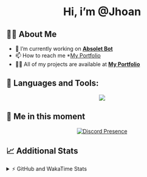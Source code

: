 <h1 align="center">Hi, i’m @Jhoan</h1>

## 🙋‍♂️ About Me

- 🔭 I’m currently working on **[Absolet Bot](https://strider.cloud)**
- 📫 How to reach me *[My Portfolio](https://jhoan.me/contact)
- 👨‍💻 All of my projects are available at **[My Portfolio](https://jhoan.me)**

## 🚀 Languages and Tools:
<p align="center">
  <a href="https://skillicons.dev">
    <img src="https://skillicons.dev/icons?i=js,ts,html,css,bootstrap,nodejs,express,vscode,neovim,vim,atom,cloudflare,git,github,discord,bots,linux,mongodb,nginx,redis,wordpress,heroku&perline=11" />
  </a>
</p>
  
## 👤 Me in this moment
<p align="center">
    <a href="https://discord.com/users/612460795124776960" target="_blank" rel="nofollow">
        <img src="https://lanyard-profile-readme.vercel.app/api/612460795124776960?idleMessage=Probably%20coding%20Absolet..." alt="Discord Presence" align="center">
    </a>
</p>

## 📈 Additional Stats
<details>
    <summary>⚡ GitHub and WakaTime Stats</summary>
    <br/>

<!--START_SECTION:waka-->
![Code Time](http://img.shields.io/badge/Code%20Time-580%20hrs%2052%20mins-blue)

**🐱 My GitHub Data** 

> 🏆 67 Contributions in the Year 2023
 > 
> 📦 170.8 kB Used in GitHub's Storage 
 > 
> 💼 Opted to Hire
 > 
> 📜 4 Public Repositories 
 > 
> 🔑 40 Private Repositories  
 > 
**I'm an Early 🐤** 

```text
🌞 Morning    87 commits     ██░░░░░░░░░░░░░░░░░░░░░░░   10.02% 
🌆 Daytime    395 commits    ███████████░░░░░░░░░░░░░░   45.51% 
🌃 Evening    345 commits    ██████████░░░░░░░░░░░░░░░   39.75% 
🌙 Night      41 commits     █░░░░░░░░░░░░░░░░░░░░░░░░   4.72%

```
📅 **I'm Most Productive on Saturday** 

```text
Monday       125 commits    ███░░░░░░░░░░░░░░░░░░░░░░   14.4% 
Tuesday      154 commits    ████░░░░░░░░░░░░░░░░░░░░░   17.74% 
Wednesday    147 commits    ████░░░░░░░░░░░░░░░░░░░░░   16.94% 
Thursday     100 commits    ███░░░░░░░░░░░░░░░░░░░░░░   11.52% 
Friday       120 commits    ███░░░░░░░░░░░░░░░░░░░░░░   13.82% 
Saturday     158 commits    ████░░░░░░░░░░░░░░░░░░░░░   18.2% 
Sunday       64 commits     █░░░░░░░░░░░░░░░░░░░░░░░░   7.37%

```


📊 **This Week I Spent My Time On** 

```text
⌚︎ Time Zone: America/Bogota

💬 Programming Languages: 
TypeScript               5 hrs 32 mins       █████████████████░░░░░░░░   70.4% 
JavaScript               44 mins             ██░░░░░░░░░░░░░░░░░░░░░░░   9.38% 
JSON                     29 mins             █░░░░░░░░░░░░░░░░░░░░░░░░   6.23% 
Lua                      28 mins             █░░░░░░░░░░░░░░░░░░░░░░░░   5.94% 
YAML                     17 mins             █░░░░░░░░░░░░░░░░░░░░░░░░   3.64%

🔥 Editors: 
VS Code                  7 hrs 52 mins       █████████████████████████   100.0%

🐱‍💻 Projects: 
bloom                    6 hrs 28 mins       ████████████████████░░░░░   82.29% 
risas                    23 mins             █░░░░░░░░░░░░░░░░░░░░░░░░   4.99% 
Absolet                  22 mins             █░░░░░░░░░░░░░░░░░░░░░░░░   4.71% 
system                   16 mins             ░░░░░░░░░░░░░░░░░░░░░░░░░   3.41% 
absolet-ts               15 mins             ░░░░░░░░░░░░░░░░░░░░░░░░░   3.38%

💻 Operating System: 
Linux                    7 hrs 52 mins       █████████████████████████   100.0%

```

**I Mostly Code in JavaScript** 

```text
JavaScript               17 repos            ██████████████░░░░░░░░░░░   58.62% 
TypeScript               6 repos             █████░░░░░░░░░░░░░░░░░░░░   20.69% 
Java                     3 repos             ██░░░░░░░░░░░░░░░░░░░░░░░   10.34% 
Shell                    1 repo              ░░░░░░░░░░░░░░░░░░░░░░░░░   3.45% 
CSS                      1 repo              ░░░░░░░░░░░░░░░░░░░░░░░░░   3.45%

```



 Last Updated on 07/02/2023 00:57:05 UTC
<!--END_SECTION:waka-->
</details>
